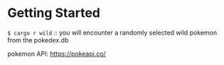 # Getting Started

`$ cargo r wild` :: you will encounter a randomly selected wild pokemon from the pokedex.db

pokemon API: https://pokeapi.co/
